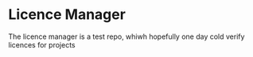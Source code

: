 # Licence Manager
The licence manager is a test repo, whiwh hopefully one day cold verify licences for projects
